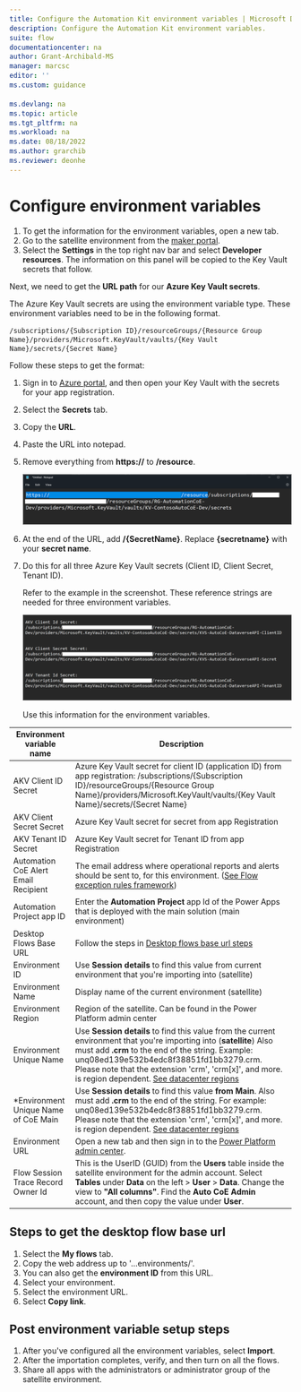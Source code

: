 ```yaml
---
title: Configure the Automation Kit environment variables | Microsoft Docs
description: Configure the Automation Kit environment variables.
suite: flow
documentationcenter: na
author: Grant-Archibald-MS
manager: marcsc
editor: ''
ms.custom: guidance

ms.devlang: na
ms.topic: article
ms.tgt_pltfrm: na
ms.workload: na
ms.date: 08/18/2022
ms.author: grarchib
ms.reviewer: deonhe
---
```


# Configure environment variables

1. To get the information for the environment variables, open a new tab.
2. Go to the satellite environment from the [maker portal](https://make.powerapps.com).
3. Select the **Settings** in the top right nav bar and select **Developer resources**. The information on this panel will be copied to the Key Vault secrets that follow.

Next, we need to get the **URL path** for our **Azure Key Vault secrets**.

The Azure Key Vault secrets are using the environment variable type. These environment variables need to be in the following format.
  
   ```azurecli
   /subscriptions/{Subscription ID}/resourceGroups/{Resource Group Name}/providers/Microsoft.KeyVault/vaults/{Key Vault Name}/secrets/{Secret Name}
   ```

Follow these steps to get the format:

1. Sign in to [Azure portal](https://portal.azure.com/home), and then open your Key Vault with the secrets for your app registration.
1. Select the **Secrets** tab.
1. Copy the **URL**.
1. Paste the URL into notepad.
1. Remove everything from **https://** to **/resource**.

   ![A screenshot that displays the parts of the URL to remove.](../media/url-parts.png "A screenshot that displays the parts of the URL to remove.")

1. At the end of the URL, add **/{SecretName}**. Replace **{secretname}** with your **secret name**.

1. Do this for all three Azure Key Vault secrets (Client ID, Client Secret, Tenant ID).

    Refer to the example in the screenshot. These reference strings are needed for three environment variables.

   ![A screenshot that displays the environment variables.](../media/environment-vars.png "A screenshot that displays the environment variables.")

   Use this information for the environment variables.

| **Environment variable name**         | **Description**                                                                                                                                                                                                                                                                                 |
|---------------------------------------|-------------------------------------------------------------------------------------------------------------------------------------------------------------------------------------------------------------------------------------------------------------------------------------------------|
| AKV Client ID Secret                  | Azure Key Vault secret for client ID (application ID) from app registration: /subscriptions/{Subscription ID}/resourceGroups/{Resource Group Name}/providers/Microsoft.KeyVault/vaults/{Key Vault Name}/secrets/{Secret Name}                                                                   |
| AKV Client Secret Secret              | Azure Key Vault secret for secret from app Registration                                                                                                                                                                                                                                         |
| AKV Tenant ID Secret                  | Azure Key Vault secret for Tenant ID from app Registration                                                                                                                                                                                                                                      |
| Automation CoE Alert Email Recipient  | The email address where operational reports and alerts should be sent to, for this environment. ([See Flow exception rules framework](../exception-rules-framework.md#flow-exception-rules-framework))                                                                                                                            |
| Automation Project app ID             | Enter the **Automation Project** app Id of the Power Apps that is deployed with the main solution (main environment)                                                                                                                                                                            |
| Desktop Flows Base URL                | Follow the steps in [Desktop flows base url steps](#steps-to-get-the-desktop-flow-base-url)                                                                                                                     |
| Environment ID                        | Use **Session details** to find this value from current environment that you're importing into (satellite)                                                                                                                                                                                     |
| Environment Name                      | Display name of the current environment (satellite)                                                                                                                                                                                                                                             |
| Environment Region                    | Region of the satellite. Can be found in the Power Platform admin center                                                                                                                                                                                                                        |
| Environment Unique Name               | Use **Session details** to find this value from the current environment that you're importing into (**satellite**) Also must add **.crm** to the end of the string. Example: unq08ed139e532b4edc8f38851fd1bb3279.crm. Please note that the extension 'crm', 'crm[x]', and more. is region dependent. [See datacenter regions](/power-platform/admin/new-datacenter-regions)  |
| \*Environment Unique Name of CoE Main | Use **Session details** to find this value **from Main**. Also must add **.crm** to the end of the string. For example: unq08ed139e532b4edc8f38851fd1bb3279.crm. Please note that the extension 'crm', 'crm[x]', and more. is region dependent. [See datacenter regions](/power-platform/admin/new-datacenter-regions)                                                                                                                                                                                                                          |
| Environment URL                       | Open a new tab and then sign in to the [Power Platform admin center](https://aka.ms/ppac).                                                                                            |
| Flow Session Trace Record Owner Id    | This is the UserID (GUID) from the **Users** table inside the satellite environment for the admin account. Select **Tables** under **Data** on the left > **User** > **Data**. Change the view to **"All columns"**. Find the **Auto CoE Admin** account, and then copy the value under **User**. |

## Steps to get the desktop flow base url

1. Select the **My flows** tab.
1. Copy the web address up to '…environments/'.
1. You can also get the **environment ID** from this URL.
1. Select your environment.
1. Select the environment URL.
1. Select **Copy link**.

## Post environment variable setup steps

1. After you've configured all the environment variables, select **Import**.
1. After the importation completes, verify, and then turn on all the flows.
1. Share all apps with the administrators or administrator group of the satellite environment.

